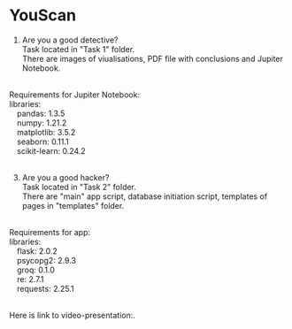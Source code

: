 # YouScan

1. Are you a good detective?<br />
  Task located in "Task 1" folder.<br />
  There are images of viualisations, PDF file with conclusions and Jupiter Notebook.<br /><br />

  Requirements for Jupiter Notebook:<br />
  libraries:<br />
    &emsp;pandas: 1.3.5<br />
    &emsp;numpy: 1.21.2<br />
    &emsp;matplotlib: 3.5.2<br />
    &emsp;seaborn: 0.11.1<br />
    &emsp;scikit-learn: 0.24.2<br /><br />

3. Are you a good hacker?<br />
  Task located in "Task 2" folder.<br />
  There are "main" app script, database initiation script, templates of pages in "templates" folder.<br /><br />

  Requirements for app:<br />
  libraries:<br />
    &emsp;flask: 2.0.2<br />
    &emsp;psycopg2: 2.9.3<br />
    &emsp;groq: 0.1.0<br />
    &emsp;re: 2.7.1<br />
    &emsp;requests: 2.25.1<br /><br />
   
  Here is link to video-presentation:.
